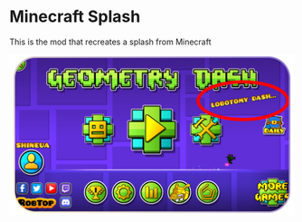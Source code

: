 # Minecraft Splash
This is the mod that recreates a splash from Minecraft

![](https://github.com/ShineUA/Minecraft-Splash/blob/main/screenshots/1.png)
